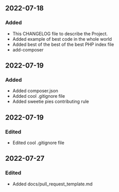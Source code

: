 
## 2022-07-18
### Added
- This CHANGELOG file to describe the Project.
- Added example of best code in the whole world
- Added best of the best of the best PHP index file
- add-composer

## 2022-07-19
### Added
- Added composer.json
- Added cool .gitignore file
- Added sweetie pies contributing rule

## 2022-07-19
### Edited
- Edited cool .gitignore file

## 2022-07-27
### Edited
- Added docs/pull_request_template.md
